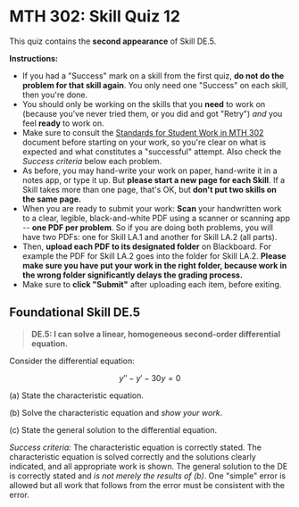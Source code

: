 # MTH 302: Skill Quiz 12

This quiz contains the **second appearance** of Skill DE.5. 

**Instructions:**

* If you had a "Success" mark on a skill from the first quiz, **do not do the problem for that skill again**. You only need one "Success" on each skill, then you're done. 
* You should only be working on the skills that you **need** to work on (because you've never tried them, or you did and got "Retry") *and* you feel **ready** to work on. 
* Make sure to consult the [Standards for Student Work in MTH 302](https://github.com/RobertTalbert/linalg-diffeq/blob/main/course-docs/standards-for-student-work.md) document before starting on your work, so you're clear on what is expected and what constitutes a "successful" attempt. Also check the *Success criteria* below each problem. 
* As before, you may hand-write your work on paper, hand-write it in a notes app, or type it up. But **please start a new page for each Skill**. If a Skill takes more than one page, that's OK, but **don't put two skills on the same page.**
* When you are ready to submit your work: **Scan** your handwritten work to a clear, legible, black-and-white PDF using a scanner or scanning app -- **one PDF per problem**. So if you are doing both problems, you will have two PDFs: one for Skill LA.1 and another for Skill LA.2 (all parts).  
* Then, **upload each PDF to its designated folder** on Blackboard. For example the PDF for Skill LA.2 goes into the folder for Skill LA.2. **Please make sure you have put your work in the right folder, because work in the wrong folder significantly delays the grading process.**
* Make sure to **click "Submit"** after uploading each item, before exiting. 



## Foundational Skill DE.5

>  **DE.5: I can solve a linear, homogeneous second-order differential equation.**

Consider the differential equation: 

$$y'' - y' - 30y = 0$$

(a) State the characteristic equation. 

(b) Solve the characteristic equation and *show your work*. 

(c) State the general solution to the differential equation. 

*Success criteria:* The characteristic equation is correctly stated. The characteristic equation is solved correctly and the solutions clearly indicated, and all appropriate work is shown. The general solution to the DE is correctly stated and *is not merely the results of (b)*. One "simple" error is allowed but all work that follows from the error must be consistent with the error. 

